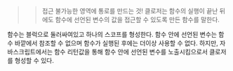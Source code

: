 > > 접근 불가능한 영역에 통로를 만드는 것!
> > 클로저는 함수의 실행이 끝난 뒤에도 함수에 선언된 변수의 값을 접근할 수 있도록 만든 함수를 말한다.

함수는 블럭으로 둘러싸여있고 하나의 스코프를 형성한다. 함수 안에 선언된 변수는 함수 바깥에서 참조할 수 없으며 함수가 실행된 후에는 더이상 사용할 수 없다.
하지만, 자바스크립트에서는 함수 리턴값을 통해 함수 안에 선언된 변수를 노출시킴으로서 클로저를 형성할 수 있다.
